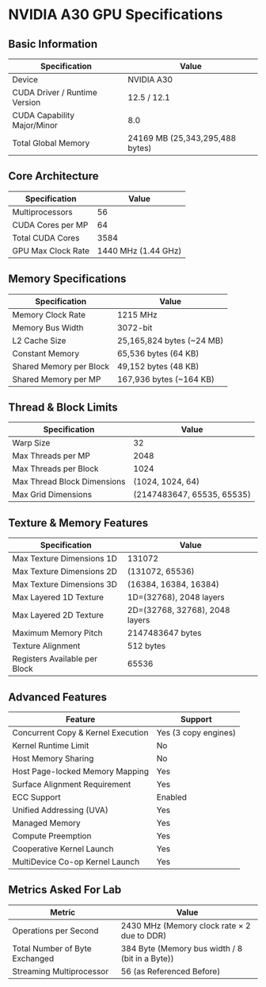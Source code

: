 # NVIDIA A30 GPU Specifications

## Basic Information
| Specification | Value |
|---------------|-------|
| Device | NVIDIA A30 |
| CUDA Driver / Runtime Version | 12.5 / 12.1 |
| CUDA Capability Major/Minor | 8.0 |
| Total Global Memory | 24169 MB (25,343,295,488 bytes) |

## Core Architecture
| Specification | Value |
|---------------|-------|
| Multiprocessors | 56 |
| CUDA Cores per MP | 64 |
| Total CUDA Cores | 3584 |
| GPU Max Clock Rate | 1440 MHz (1.44 GHz) |

## Memory Specifications
| Specification | Value |
|---------------|-------|
| Memory Clock Rate | 1215 MHz |
| Memory Bus Width | 3072-bit |
| L2 Cache Size | 25,165,824 bytes (~24 MB) |
| Constant Memory | 65,536 bytes (64 KB) |
| Shared Memory per Block | 49,152 bytes (48 KB) |
| Shared Memory per MP | 167,936 bytes (~164 KB) |

## Thread & Block Limits
| Specification | Value |
|---------------|-------|
| Warp Size | 32 |
| Max Threads per MP | 2048 |
| Max Threads per Block | 1024 |
| Max Thread Block Dimensions | (1024, 1024, 64) |
| Max Grid Dimensions | (2147483647, 65535, 65535) |

## Texture & Memory Features
| Specification | Value |
|---------------|-------|
| Max Texture Dimensions 1D | 131072 |
| Max Texture Dimensions 2D | (131072, 65536) |
| Max Texture Dimensions 3D | (16384, 16384, 16384) |
| Max Layered 1D Texture | 1D=(32768), 2048 layers |
| Max Layered 2D Texture | 2D=(32768, 32768), 2048 layers |
| Maximum Memory Pitch | 2147483647 bytes |
| Texture Alignment | 512 bytes |
| Registers Available per Block | 65536 |

## Advanced Features
| Feature | Support |
|---------|---------|
| Concurrent Copy & Kernel Execution | Yes (3 copy engines) |
| Kernel Runtime Limit | No |
| Host Memory Sharing | No |
| Host Page-locked Memory Mapping | Yes |
| Surface Alignment Requirement | Yes |
| ECC Support | Enabled |
| Unified Addressing (UVA) | Yes |
| Managed Memory | Yes |
| Compute Preemption | Yes |
| Cooperative Kernel Launch | Yes |
| MultiDevice Co-op Kernel Launch | Yes |

## Metrics Asked For Lab
| Metric | Value |
|--------|-------|
| Operations per Second | 2430 MHz (Memory clock rate × 2 due to DDR) |
| Total Number of Byte Exchanged | 384 Byte (Memory bus width / 8 (bit in a Byte)) |
| Streaming Multiprocessor | 56 (as Referenced Before) |